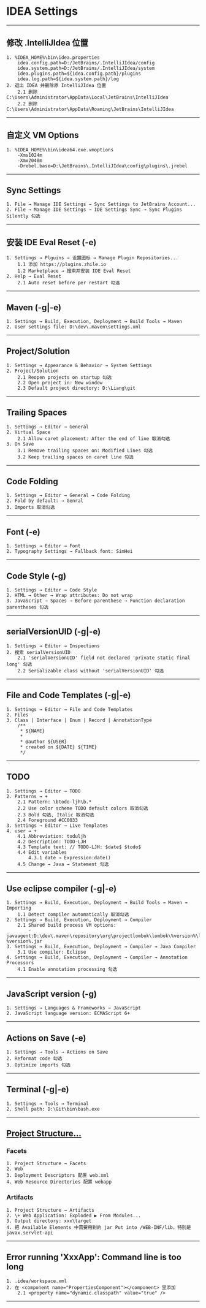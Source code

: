 # IDEA Settings

---
## 修改 .IntelliJIdea 位置
    1. %IDEA_HOME%\bin\idea.properties
        idea.config.path=D:/JetBrains/.IntelliJIdea/config
        idea.system.path=D:/JetBrains/.IntelliJIdea/system
        idea.plugins.path=${idea.config.path}/plugins
        idea.log.path=${idea.system.path}/log
    2. 退出 IDEA 并删除原 IntelliJIdea 位置
        2.1 删除 C:\Users\Administrator\AppData\Local\JetBrains\IntelliJIdea
        2.2 删除 C:\Users\Administrator\AppData\Roaming\JetBrains\IntelliJIdea
---
## 自定义 VM Options
    1. %IDEA_HOME%\bin\idea64.exe.vmoptions
        -Xms1024m
        -Xmx2048m
        -Drebel.base=D:\JetBrains\.IntelliJIdea\config\plugins\.jrebel
---
## Sync Settings
    1. File → Manage IDE Settings → Sync Settings to JetBrains Account...
    2. File → Manage IDE Settings → IDE Settings Sync → Sync Plugins Silently 勾选
---
## 安装 IDE Eval Reset (-e)
    1. Settings → Plguins → 设置图标 → Manage Plugin Repositories...
        1.1 添加 https://plugins.zhile.io
        1.2 Marketplace → 搜索并安装 IDE Eval Reset
    2. Help → Eval Reset
        2.1 Auto reset before per restart 勾选
---
## Maven (-g|-e)
    1. Settings → Build, Execution, Deployment → Build Tools → Maven
    2. User settings file: D:\dev\.maven\settings.xml
---
## Project/Solution
    1. Settings → Appearance & Behavior → System Settings
    2. Project/Solution
        2.1 Reopen projects on startup 勾选
        2.2 Open project in: New window
        2.3 Default project directory: D:\Liang\git
---
## Trailing Spaces
    1. Settings → Editor → General
    2. Virtual Space
        2.1 Allow caret placement: After the end of line 取消勾选
    3. On Save
        3.1 Remove trailing spaces on: Modified Lines 勾选
        3.2 Keep trailing spaces on caret line 勾选
---
## Code Folding
    1. Settings → Editor → General → Code Folding
    2. Fold by default: → Genral
    3. Imports 取消勾选
---
## Font (-e)
    1. Settings → Editor → Font
    2. Typography Settings → Fallback font: SimHei
---
## Code Style (-g)
    1. Settings → Editor → Code Style
    2. HTML → Other → Wrap attributes: Do not wrap
    3. JavaScript → Spaces → Before parenthese → Function declaration parentheses 勾选
---
## serialVersionUID (-g|-e)
    1. Settings → Editor → Inspections
    2. 搜索 serialVersionUID
        2.1 'serialVersionUID' field not declared 'private static final long' 勾选
        2.2 Serializable class without 'serialVersionUID' 勾选
---
## File and Code Templates (-g|-e)
    1. Settings → Editor → File and Code Templates
    2. Files
    3. Class | Interface | Enum | Record | AnnotationType
        /**
         * ${NAME}
         *
         * @author ${USER}
         * created on ${DATE} ${TIME}
         */
---
## TODO
    1. Settings → Editor → TODO
    2. Patterns → +
        2.1 Pattern: \btodo-ljh\b.*
        2.2 Use color scheme TODO default colors 取消勾选
        2.3 Bold 勾选, Italic 取消勾选
        2.4 Foreground #CC0033
    3. Settings → Editor → Live Templates
    4. user → +
        4.1 Abbreviation: toduljh
        4.2 Description: TODO-LJH
        4.3 Template text: // TODO-LJH: $date$ $todo$
        4.4 Edit variables
            4.3.1 date → Expression:date()
        4.5 Change → Java → Statement 勾选
---
## Use eclipse compiler (-g|-e)
    1. Settings → Build, Execution, Deployment → Build Tools → Maven → Importing    
        1.1 Detect compiler automatically 取消勾选
    2. Settings → Build, Execution, Deployment → Compiler
        2.1 Shared build process VM options: 
            -javaagent:D:\dev\.maven\repository\org\projectlombok\lombok\%version%\lombok-%version%.jar
    3. Settings → Build, Execution, Deployment → Compiler → Java Compiler    
        3.1 Use compiler: Eclipse
    4. Settings → Build, Execution, Deployment → Compiler → Annotation Processors
        4.1 Enable annotation processing 勾选
---
## JavaScript version (-g)
    1. Settings → Languages & Frameworks → JavaScript
    2. JavaScript language version: ECMAScript 6+
---
## Actions on Save (-e)
    1. Settings → Tools → Actions on Save
    2. Reformat code 勾选
    3. Optimize imports 勾选
---
## Terminal (-g|-e)
    1. Settings → Tools → Terminal
    2. Shell path: D:\Git\bin\bash.exe
---
## [Project Structure...](https://www.jianshu.com/p/39b2206999e7)
### Facets
    1. Project Structure → Facets
    2. Web
    3. Deployment Descriptors 配置 web.xml
    4. Web Resource Directories 配置 webapp
### Artifacts
    1. Project Structure → Artifacts
    2. \+ Web Application: Exploded ▶ From Modules...
    3. Output directory: xxx\target
    4. 把 Available Elements 中需要用到的 jar Put into /WEB-INF/lib，特别是 javax.servlet-api
---
## Error running 'XxxApp': Command line is too long
    1. .idea/workspace.xml
    2. 在 <component name="PropertiesComponent"></component> 里添加
        2.1 <property name="dynamic.classpath" value="true" />
---